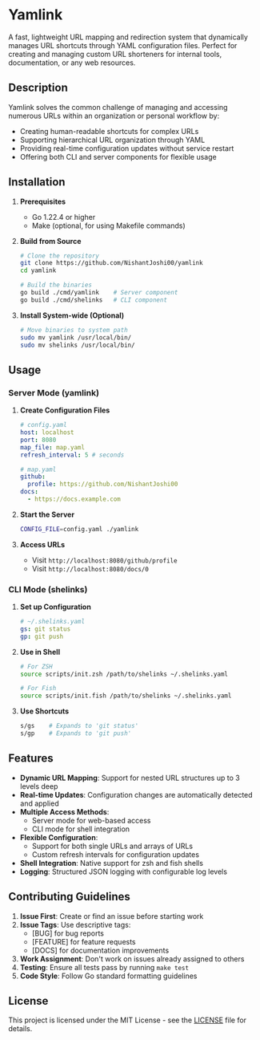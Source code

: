 # Yamlink

A fast, lightweight URL mapping and redirection system that dynamically manages URL shortcuts through YAML configuration files. Perfect for creating and managing custom URL shorteners for internal tools, documentation, or any web resources.

## Description

Yamlink solves the common challenge of managing and accessing numerous URLs within an organization or personal workflow by:

- Creating human-readable shortcuts for complex URLs
- Supporting hierarchical URL organization through YAML
- Providing real-time configuration updates without service restart
- Offering both CLI and server components for flexible usage

## Installation

1. **Prerequisites**

   - Go 1.22.4 or higher
   - Make (optional, for using Makefile commands)

2. **Build from Source**

   ```bash
   # Clone the repository
   git clone https://github.com/NishantJoshi00/yamlink
   cd yamlink

   # Build the binaries
   go build ./cmd/yamlink    # Server component
   go build ./cmd/shelinks   # CLI component
   ```

3. **Install System-wide (Optional)**
   ```bash
   # Move binaries to system path
   sudo mv yamlink /usr/local/bin/
   sudo mv shelinks /usr/local/bin/
   ```

## Usage

### Server Mode (yamlink)

1. **Create Configuration Files**

   ```yaml
   # config.yaml
   host: localhost
   port: 8080
   map_file: map.yaml
   refresh_interval: 5 # seconds
   ```

   ```yaml
   # map.yaml
   github:
     profile: https://github.com/NishantJoshi00
   docs:
     - https://docs.example.com
   ```

2. **Start the Server**

   ```bash
   CONFIG_FILE=config.yaml ./yamlink
   ```

3. **Access URLs**
   - Visit `http://localhost:8080/github/profile`
   - Visit `http://localhost:8080/docs/0`

### CLI Mode (shelinks)

1. **Set up Configuration**

   ```yaml
   # ~/.shelinks.yaml
   gs: git status
   gp: git push
   ```

2. **Use in Shell**

   ```bash
   # For ZSH
   source scripts/init.zsh /path/to/shelinks ~/.shelinks.yaml

   # For Fish
   source scripts/init.fish /path/to/shelinks ~/.shelinks.yaml
   ```

3. **Use Shortcuts**
   ```bash
   s/gs    # Expands to 'git status'
   s/gp    # Expands to 'git push'
   ```

## Features

- **Dynamic URL Mapping**: Support for nested URL structures up to 3 levels deep
- **Real-time Updates**: Configuration changes are automatically detected and applied
- **Multiple Access Methods**:
  - Server mode for web-based access
  - CLI mode for shell integration
- **Flexible Configuration**:
  - Support for both single URLs and arrays of URLs
  - Custom refresh intervals for configuration updates
- **Shell Integration**: Native support for zsh and fish shells
- **Logging**: Structured JSON logging with configurable log levels

## Contributing Guidelines

1. **Issue First**: Create or find an issue before starting work
2. **Issue Tags**: Use descriptive tags:
   - [BUG] for bug reports
   - [FEATURE] for feature requests
   - [DOCS] for documentation improvements
3. **Work Assignment**: Don't work on issues already assigned to others
4. **Testing**: Ensure all tests pass by running `make test`
5. **Code Style**: Follow Go standard formatting guidelines

## License

This project is licensed under the MIT License - see the [LICENSE](LICENSE) file for details.
